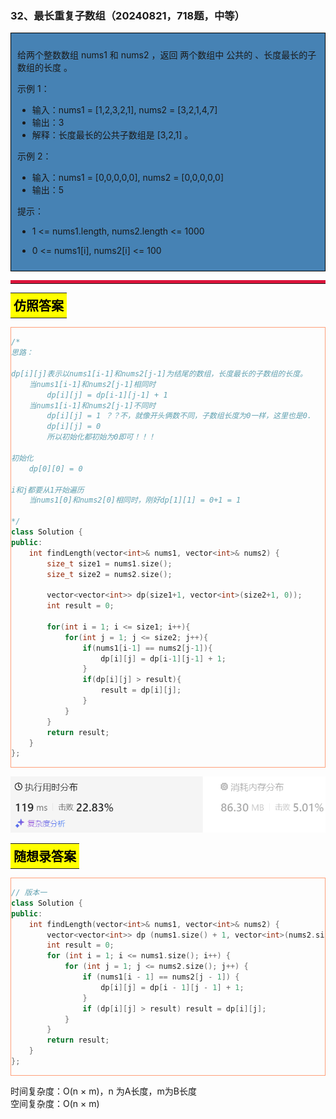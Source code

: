 ### 32、最长重复子数组（20240821，718题，中等）
<div style="border: 1px solid black; padding: 10px; background-color: SteelBlue;">

给两个整数数组 nums1 和 nums2 ，返回 两个数组中 公共的 、长度最长的子数组的长度 。

 

示例 1：

- 输入：nums1 = [1,2,3,2,1], nums2 = [3,2,1,4,7]
- 输出：3
- 解释：长度最长的公共子数组是 [3,2,1] 。

示例 2：

- 输入：nums1 = [0,0,0,0,0], nums2 = [0,0,0,0,0]
- 输出：5
 

提示：

- 1 <= nums1.length, nums2.length <= 1000
- 0 <= nums1[i], nums2[i] <= 100

  </p>
</div>

<hr style="border-top: 5px solid #DC143C;">
<table>
  <tr>
    <td bgcolor="Yellow" style="padding: 5px; border: 0px solid black;">
      <span style="font-weight: bold; font-size: 20px;color: black;">
      仿照答案 
      </span>
    </td>
  </tr>
</table>
<div style="padding: 0px; border: 1.5px solid LightSalmon; margin-bottom: 10px;">

```C++
/*
思路：

dp[i][j]表示以nums1[i-1]和nums2[j-1]为结尾的数组，长度最长的子数组的长度。
    当nums1[i-1]和nums2[j-1]相同时
        dp[i][j] = dp[i-1][j-1] + 1
    当nums1[i-1]和nums2[j-1]不同时
        dp[i][j] = 1 ？？不，就像开头俩数不同，子数组长度为0一样，这里也是0.
        dp[i][j] = 0
        所以初始化都初始为0即可！！！

初始化
    dp[0][0] = 0

i和j都要从1开始遍历
    当nums1[0]和nums2[0]相同时，刚好dp[1][1] = 0+1 = 1

*/
class Solution {
public:
    int findLength(vector<int>& nums1, vector<int>& nums2) {
        size_t size1 = nums1.size();
        size_t size2 = nums2.size();

        vector<vector<int>> dp(size1+1, vector<int>(size2+1, 0));
        int result = 0;

        for(int i = 1; i <= size1; i++){
            for(int j = 1; j <= size2; j++){
                if(nums1[i-1] == nums2[j-1]){
                    dp[i][j] = dp[i-1][j-1] + 1;
                }
                if(dp[i][j] > result){
                    result = dp[i][j];
                }
            }
        }
        return result;
    }
};
```

</div>

![alt text](image/100bfa5f16018726dc401c180c4f96d.png)

<table>
  <tr>
    <td bgcolor="Yellow" style="padding: 5px; border: 0px solid black;">
      <span style="font-weight: bold; font-size: 20px;color: black;">
      随想录答案
      </span>
    </td>
  </tr>
</table>

<div style="padding: 0px; border: 1.5px solid LightSalmon; margin-bottom: 10px">

```C++
// 版本一
class Solution {
public:
    int findLength(vector<int>& nums1, vector<int>& nums2) {
        vector<vector<int>> dp (nums1.size() + 1, vector<int>(nums2.size() + 1, 0));
        int result = 0;
        for (int i = 1; i <= nums1.size(); i++) {
            for (int j = 1; j <= nums2.size(); j++) {
                if (nums1[i - 1] == nums2[j - 1]) {
                    dp[i][j] = dp[i - 1][j - 1] + 1;
                }
                if (dp[i][j] > result) result = dp[i][j];
            }
        }
        return result;
    }
};
```
</div>

时间复杂度：O(n × m)，n 为A长度，m为B长度  
空间复杂度：O(n × m)


